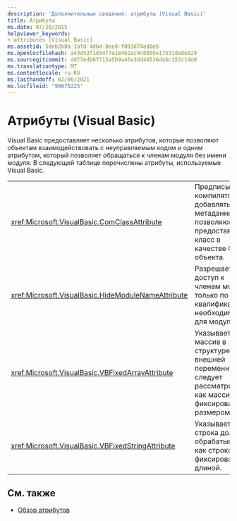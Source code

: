 ```yaml
---
description: 'Дополнительные сведения: атрибуты (Visual Basic)'
title: Атрибуты
ms.date: 07/20/2015
helpviewer_keywords:
- attributes [Visual Basic]
ms.assetid: 5deb2b8a-1afd-4dbd-8ee8-f093d74ad0eb
ms.openlocfilehash: a43d53f1d34f7e184b2ac9c0995e17531da8e829
ms.sourcegitcommit: ddf7edb67715a5b9a45e3dd44536dabc153c1de0
ms.translationtype: MT
ms.contentlocale: ru-RU
ms.lasthandoff: 02/06/2021
ms.locfileid: "99675225"
---
```

# <a name="attributes-visual-basic"></a>Атрибуты (Visual Basic)

Visual Basic предоставляет несколько атрибутов, которые позволяют объектам взаимодействовать с неуправляемым кодом и одним атрибутом, который позволяет обращаться к членам модуля без имени модуля. В следующей таблице перечислены атрибуты, используемые Visual Basic.  
  
|||  
|---|---|  
|<xref:Microsoft.VisualBasic.ComClassAttribute>|Предписывает компилятору добавлять метаданные, позволяющие предоставить класс в качестве COM-объекта.|
|<xref:Microsoft.VisualBasic.HideModuleNameAttribute>|Разрешает доступ к членам модуля только по квалификации, необходимой для модуля.|
|<xref:Microsoft.VisualBasic.VBFixedArrayAttribute>|Указывает, что массив в структуре или внешней переменной следует рассматривать как массив с фиксированным размером.|
|<xref:Microsoft.VisualBasic.VBFixedStringAttribute>|Указывает, что строка должна обрабатываться как строка с фиксированной длиной.|
  
## <a name="see-also"></a>См. также

- [Обзор атрибутов](../programming-guide/concepts/attributes/index.md)
